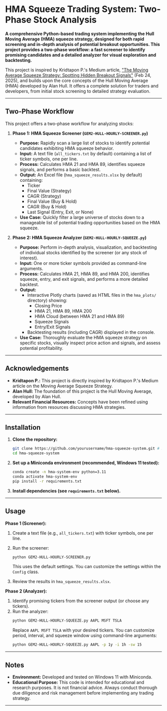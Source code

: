 # HMA Squeeze Trading System: Two-Phase Stock Analysis

**A comprehensive Python-based trading system implementing the Hull Moving Average (HMA) squeeze strategy, designed for both rapid screening and in-depth analysis of potential breakout opportunities. This project provides a two-phase workflow: a fast screener to identify promising candidates and a detailed analyzer for visual exploration and backtesting.**

This project is inspired by Kridtapon P.'s Medium article, ["The Moving Average Squeeze Strategy: Spotting Hidden Breakout Signals"](https://medium.com/@kridtapon/the-moving-average-squeeze-strategy-spotting-hidden-breakout-signals-4330c9632bda) (Feb 24, 2025), and builds upon the core concepts of the Hull Moving Average (HMA) developed by Alan Hull.  It offers a complete solution for traders and developers, from initial stock screening to detailed strategy evaluation.

---

## Two-Phase Workflow

This project offers a two-phase workflow for analyzing stocks:

1.  **Phase 1: HMA Squeeze Screener (`GEM2-HULL-HOURLY-SCREENER.py`)**

    *   **Purpose:** Rapidly scan a large list of stocks to identify potential candidates exhibiting HMA squeeze behavior.
    *   **Input:** A text file (`all_tickers.txt` by default) containing a list of ticker symbols, one per line.
    *   **Process:**  Calculates HMA 21 and HMA 89, identifies squeeze signals, and performs a basic backtest.
    *   **Output:** An Excel file (`hma_squeeze_results.xlsx` by default) containing:
        *   Ticker
        *   Final Value (Strategy)
        *   CAGR (Strategy)
        *   Final Value (Buy & Hold)
        *   CAGR (Buy & Hold)
        *   Last Signal (Entry, Exit, or None)
    *   **Use Case:** Quickly filter a large universe of stocks down to a manageable list of potential trading opportunities based on the HMA squeeze.

2.  **Phase 2: HMA Squeeze Analyzer (`GEM2-HULL-HOURLY-SQUEEZE.py`)**

    *   **Purpose:** Perform in-depth analysis, visualization, and backtesting of individual stocks identified by the screener (or any stock of interest).
    *   **Input:** One or more ticker symbols provided as command-line arguments.
    *   **Process:** Calculates HMA 21, HMA 89, and HMA 200, identifies squeeze, entry, and exit signals, and performs a more detailed backtest.
    *   **Output:**
        *   Interactive Plotly charts (saved as HTML files in the `hma_plots/` directory) showing:
            *   Closing Price
            *   HMA 21, HMA 89, HMA 200
            *   HMA Cloud (between HMA 21 and HMA 89)
            *   Squeeze Signals
            *   Entry/Exit Signals
        *   Backtesting results (including CAGR) displayed in the console.
    *   **Use Case:** Thoroughly evaluate the HMA squeeze strategy on specific stocks, visually inspect price action and signals, and assess potential profitability.

---



## Acknowledgements

*   **Kridtapon P.:** This project is directly inspired by Kridtapon P.'s Medium article on the Moving Average Squeeze Strategy.
*   **Alan Hull:**  The foundation of this project is the Hull Moving Average, developed by Alan Hull.
*   **Relevant Financial Resources:** Concepts have been refined using information from resources discussing HMA strategies.

---

## Installation

1.  **Clone the repository:**

    ```bash
    git clone https://github.com/yourusername/hma-squeeze-system.git # REPLACEME
    cd hma-squeeze-system
    ```

2.  **Set up a Miniconda environment (recommended, Windows 11 tested):**

    ```bash
    conda create -n hma-system-env python=3.11
    conda activate hma-system-env
    pip install -r requirements.txt
    ```

3.  **Install dependencies (see `requirements.txt` below).**

---

## Usage

**Phase 1 (Screener):**

1.  Create a text file (e.g., `all_tickers.txt`) with ticker symbols, one per line.
2.  Run the screener:

    ```bash
    python GEM2-HULL-HOURLY-SCREENER.py
    ```

    This uses the default settings. You can customize the settings within the `Config` class.
3.  Review the results in `hma_squeeze_results.xlsx`.

**Phase 2 (Analyzer):**

1.  Identify promising tickers from the screener output (or choose any tickers).
2.  Run the analyzer:
    ```bash
    python GEM2-HULL-HOURLY-SQUEEZE.py AAPL MSFT TSLA
    ```
    Replace `AAPL MSFT TSLA` with your desired tickers.  You can customize period, interval, and squeeze window using command-line arguments:
    ```bash
    python GEM2-HULL-HOURLY-SQUEEZE.py AAPL -p 1y -i 1h -sw 15
    ```

---

## Notes

*   **Environment:** Developed and tested on Windows 11 with Miniconda.
*   **Educational Purpose:** This code is intended for educational and research purposes. It is not financial advice.  Always conduct thorough due diligence and risk management before implementing any trading strategy.

---
